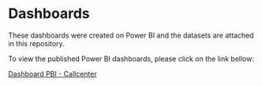 # Dashboards

These dashboards were created on Power BI and the datasets are attached in this repository.

To view the published Power BI dashboards, please click on the link bellow:

[Dashboard PBI - Callcenter](https://app.powerbi.com/view?r=eyJrIjoiMjRmMTVjNmQtMzI4OC00NTZmLTljYTItYWQ1M2I3NTJhZTZiIiwidCI6IjNmY2RhZDdlLTE0MTUtNDBhZi1iN2VhLWFhZjc2YTI1ZmVhYyJ9)

